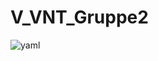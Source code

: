 # V_VNT_Gruppe2
![yaml](https://github.com/pineapplepeewee/V_VNT_Gruppe2/assets/113583887/e2397179-b9e5-417a-aa89-60154b22c957)
